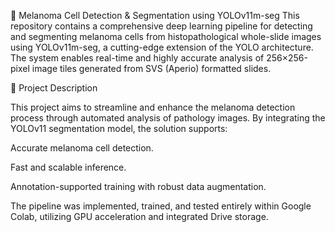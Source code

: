 🧬 Melanoma Cell Detection & Segmentation using YOLOv11m-seg
This repository contains a comprehensive deep learning pipeline for detecting and segmenting melanoma cells from histopathological whole-slide images using YOLOv11m-seg, a cutting-edge extension of the YOLO architecture. The system enables real-time and highly accurate analysis of 256×256-pixel image tiles generated from SVS (Aperio) formatted slides.

📌 Project Description

This project aims to streamline and enhance the melanoma detection process through automated analysis of pathology images. By integrating the YOLOv11 segmentation model, the solution supports:

Accurate melanoma cell detection.

Fast and scalable inference.

Annotation-supported training with robust data augmentation.

The pipeline was implemented, trained, and tested entirely within Google Colab, utilizing GPU acceleration and integrated Drive storage.
